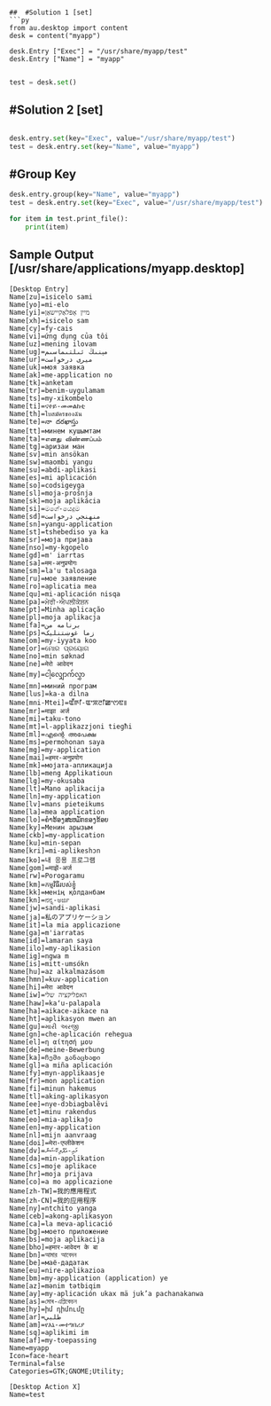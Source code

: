 


```

##  #Solution 1 [set]
```py
from au.desktop import content
desk = content("myapp")

desk.Entry ["Exec"] = "/usr/share/myapp/test"
desk.Entry ["Name"] = "myapp"


```

```py
test = desk.set()
```


##  #Solution 2 [set]
```py

desk.entry.set(key="Exec", value="/usr/share/myapp/test")
test = desk.entry.set(key="Name", value="myapp")

```


## #Group Key

```py
desk.entry.group(key="Name", value="myapp")
test = desk.entry.set(key="Exec", value="/usr/share/myapp/test")


```


```py
for item in test.print_file():
    print(item)
````

## Sample Output [/usr/share/applications/myapp.desktop]
```
[Desktop Entry]
Name[zu]=isicelo sami
Name[yo]=mi-elo
Name[yi]=מיין אַפּלאַקיישאַן
Name[xh]=isicelo sam
Name[cy]=fy-cais
Name[vi]=ứng dụng của tôi
Name[uz]=mening ilovam
Name[ug]=مېنىڭ ئىلتىماسىم
Name[ur]=میری درخواست
Name[uk]=моя заявка
Name[ak]=me-application no
Name[tk]=anketam
Name[tr]=benim-uygulamam
Name[ts]=my-xikombelo
Name[ti]=ናተይ-መመልከቲ
Name[th]=ใบสมัครของฉัน
Name[te]=నా దరఖాస్తు
Name[tt]=минем кушымтам
Name[ta]=எனது விண்ணப்பம்
Name[tg]=аризаи ман
Name[sv]=min ansökan
Name[sw]=maombi yangu
Name[su]=abdi-aplikasi
Name[es]=mi aplicación
Name[so]=codsigeyga
Name[sl]=moja-prošnja
Name[sk]=moja aplikácia
Name[si]=මගේ-යෙදුම
Name[sd]=منهنجي درخواست
Name[sn]=yangu-application
Name[st]=tshebediso ya ka
Name[sr]=моја пријава
Name[nso]=my-kgopelo
Name[gd]=m' iarrtas
Name[sa]=मम-अनुप्रयोगः
Name[sm]=la'u talosaga
Name[ru]=мое заявление
Name[ro]=aplicatia mea
Name[qu]=mi-aplicación nisqa
Name[pa]=ਮੇਰੀ-ਐਪਲੀਕੇਸ਼ਨ
Name[pt]=Minha aplicação
Name[pl]=moja aplikacja
Name[fa]=برنامه من
Name[ps]=زما غوښتنلیک
Name[om]=my-iyyata koo
Name[or]=ମୋର ପ୍ରୟୋଗ
Name[no]=min søknad
Name[ne]=मेरो आवेदन
Name[my]=ငါ့လျှောက်လွှာ
Name[mn]=миний програм
Name[lus]=ka-a dilna
Name[mni-Mtei]=ꯑꯩꯒꯤ-ꯑꯦꯞꯂꯤꯀꯦꯁꯟ꯫
Name[mr]=माझा अर्ज
Name[mi]=taku-tono
Name[mt]=l-applikazzjoni tiegħi
Name[ml]=എന്റെ അപേക്ഷ
Name[ms]=permohonan saya
Name[mg]=my-application
Name[mai]=हमर-अनुप्रयोग
Name[mk]=мојата-апликација
Name[lb]=meng Applikatioun
Name[lg]=my-okusaba
Name[lt]=Mano aplikacija
Name[ln]=my-application
Name[lv]=mans pieteikums
Name[la]=mea application
Name[lo]=ຄໍາຮ້ອງສະຫມັກຂອງຂ້ອຍ
Name[ky]=Менин арызым
Name[ckb]=my-application
Name[ku]=min-sepan
Name[kri]=mi-aplikeshɔn
Name[ko]=내 응용 프로그램
Name[gom]=माझें-अर्ज
Name[rw]=Porogaramu
Name[km]=កម្មវិធីរបស់ខ្ញុំ
Name[kk]=менің қолданбам
Name[kn]=ನನ್ನ-ಅರ್ಜಿ
Name[jw]=sandi-aplikasi
Name[ja]=私のアプリケーション
Name[it]=la mia applicazione
Name[ga]=m'iarratas
Name[id]=lamaran saya
Name[ilo]=my-aplikasion
Name[ig]=ngwa m
Name[is]=mitt-umsókn
Name[hu]=az alkalmazásom
Name[hmn]=kuv-application
Name[hi]=मेरा आवेदन
Name[iw]=האפליקציה שלי
Name[haw]=kaʻu-palapala
Name[ha]=aikace-aikace na
Name[ht]=aplikasyon mwen an
Name[gu]=મારી અરજી
Name[gn]=che-aplicación rehegua
Name[el]=η αίτησή μου
Name[de]=meine-Bewerbung
Name[ka]=ჩემი განაცხადი
Name[gl]=a miña aplicación
Name[fy]=myn-applikaasje
Name[fr]=mon application
Name[fi]=minun hakemus
Name[tl]=aking-aplikasyon
Name[ee]=nye-dɔbiagbalẽvi
Name[et]=minu rakendus
Name[eo]=mia-aplikaĵo
Name[en]=my-application
Name[nl]=mijn aanvraag
Name[doi]=मेरा-एप्लीकेशन
Name[dv]=މައި-އެޕްލިކޭޝަން
Name[da]=min-applikation
Name[cs]=moje aplikace
Name[hr]=moja prijava
Name[co]=a mo applicazione
Name[zh-TW]=我的應用程式
Name[zh-CN]=我的应用程序
Name[ny]=ntchito yanga
Name[ceb]=akong-aplikasyon
Name[ca]=la meva-aplicació
Name[bg]=моето приложение
Name[bs]=moja aplikacija
Name[bho]=हमार-आवेदन के बा
Name[bn]=আমার আবেদন
Name[be]=маё-дадатак
Name[eu]=nire-aplikazioa
Name[bm]=my-application (application) ye
Name[az]=mənim tətbiqim
Name[ay]=my-aplicación ukax mä juk’a pachanakanwa
Name[as]=মোৰ-এপ্লিকেচন
Name[hy]=իմ դիմումը
Name[ar]=طلبي
Name[am]=የእኔ-መተግበሪያ
Name[sq]=aplikimi im
Name[af]=my-toepassing
Name=myapp
Icon=face-heart
Terminal=false
Categories=GTK;GNOME;Utility;

[Desktop Action X]
Name=test
```
